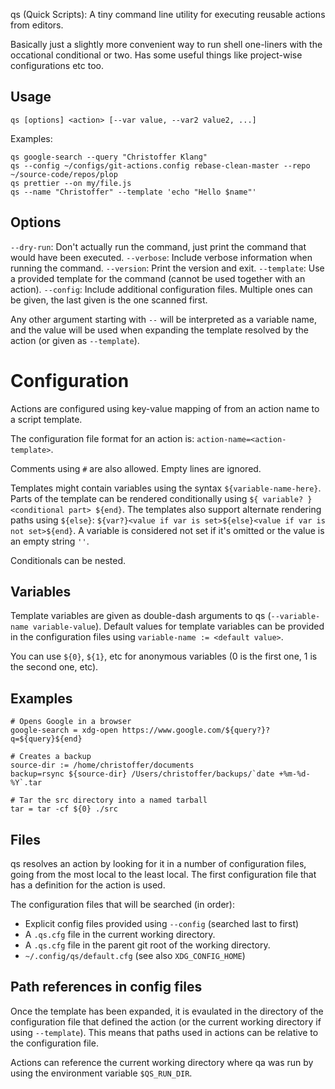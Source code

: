 qs (Quick Scripts): A tiny command line utility for executing reusable actions from editors.

Basically just a slightly more convenient way to run shell one-liners with the occational conditional or two.
Has some useful things like project-wise configurations etc too.

## Usage

```
qs [options] <action> [--var value, --var2 value2, ...]
```

Examples:

```
qs google-search --query "Christoffer Klang"
qs --config ~/configs/git-actions.config rebase-clean-master --repo ~/source-code/repos/plop
qs prettier --on my/file.js
qs --name "Christoffer" --template 'echo "Hello $name"'
```

## Options

`--dry-run`: Don't actually run the command, just print the command that would have been executed.
`--verbose`: Include verbose information when running the command.
`--version`: Print the version and exit.
`--template`: Use a provided template for the command (cannot be used together with an action).
`--config`: Include additional configuration files. Multiple ones can be given, the last given is the one scanned first.

Any other argument starting with `--` will be interpreted as a variable name, and the value will be used when expanding the template resolved by the action (or given as `--template`).

# Configuration

Actions are configured using key-value mapping of from an action name to a script template.

The configuration file format for an action is: `action-name=<action-template>`. 

Comments using `#` are also allowed. Empty lines are ignored.

Templates might contain variables using the syntax `${variable-name-here}`. Parts of the template can be
rendered conditionally using `${ variable? } <conditional part> ${end}`. The templates also support alternate
rendering paths using `${else}`: `${var?}<value if var is set>${else}<value if var is not set>${end}`. A
variable is considered not set if it's omitted or the value is an empty string `''`.

Conditionals can be nested.

## Variables

Template variables are given as double-dash arguments to qs (`--variable-name variable-value`). Default values
for template variables can be provided in the configuration files using `variable-name := <default value>`.

You can use `${0}`, `${1}`, etc for anonymous variables (0 is the first one, 1 is the second one, etc).

## Examples

```
# Opens Google in a browser
google-search = xdg-open https://www.google.com/${query?}?q=${query}${end}

# Creates a backup
source-dir := /home/christoffer/documents
backup=rsync ${source-dir} /Users/christoffer/backups/`date +%m-%d-%Y`.tar

# Tar the src directory into a named tarball
tar = tar -cf ${0} ./src
```

## Files

qs resolves an action by looking for it in a number of configuration files, going from the most local to the
least local. The first configuration file that has a definition for the action is used.

The configuration files that will be searched (in order):
- Explicit config files provided using `--config` (searched last to first)
- A `.qs.cfg` file in the current working directory.
- A `.qs.cfg` file in the parent git root of the working directory.
- `~/.config/qs/default.cfg` (see also `XDG_CONFIG_HOME`)

## Path references in config files

Once the template has been expanded, it is evaulated in the directory of the configuration file that defined
the action (or the current working directory if using `--template`). This means that paths used in actions can
be relative to the configuration file.

Actions can reference the current working directory where qa was run by using the environment variable `$QS_RUN_DIR`.
